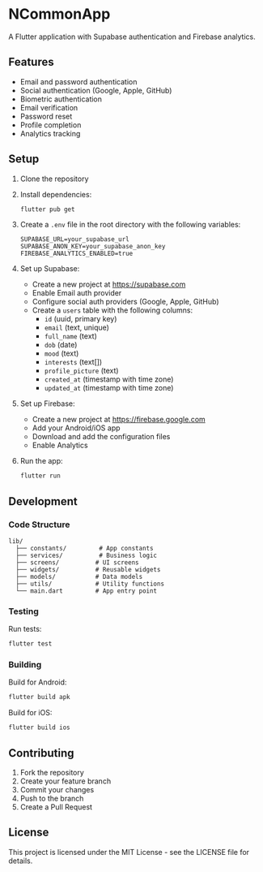 # NCommonApp

A Flutter application with Supabase authentication and Firebase analytics.

## Features

- Email and password authentication
- Social authentication (Google, Apple, GitHub)
- Biometric authentication
- Email verification
- Password reset
- Profile completion
- Analytics tracking

## Setup

1. Clone the repository
2. Install dependencies:
   ```bash
   flutter pub get
   ```

3. Create a `.env` file in the root directory with the following variables:
   ```
   SUPABASE_URL=your_supabase_url
   SUPABASE_ANON_KEY=your_supabase_anon_key
   FIREBASE_ANALYTICS_ENABLED=true
   ```

4. Set up Supabase:
   - Create a new project at https://supabase.com
   - Enable Email auth provider
   - Configure social auth providers (Google, Apple, GitHub)
   - Create a `users` table with the following columns:
     - `id` (uuid, primary key)
     - `email` (text, unique)
     - `full_name` (text)
     - `dob` (date)
     - `mood` (text)
     - `interests` (text[])
     - `profile_picture` (text)
     - `created_at` (timestamp with time zone)
     - `updated_at` (timestamp with time zone)

5. Set up Firebase:
   - Create a new project at https://firebase.google.com
   - Add your Android/iOS app
   - Download and add the configuration files
   - Enable Analytics

6. Run the app:
   ```bash
   flutter run
   ```

## Development

### Code Structure

```
lib/
  ├── constants/         # App constants
  ├── services/          # Business logic
  ├── screens/          # UI screens
  ├── widgets/          # Reusable widgets
  ├── models/           # Data models
  ├── utils/            # Utility functions
  └── main.dart         # App entry point
```

### Testing

Run tests:
```bash
flutter test
```

### Building

Build for Android:
```bash
flutter build apk
```

Build for iOS:
```bash
flutter build ios
```

## Contributing

1. Fork the repository
2. Create your feature branch
3. Commit your changes
4. Push to the branch
5. Create a Pull Request

## License

This project is licensed under the MIT License - see the LICENSE file for details.
